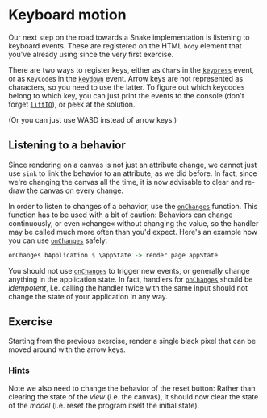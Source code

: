 Keyboard motion
================================================================================

Our next step on the road towards a Snake implementation is listening to
keyboard events. These are registered on the HTML `body` element that you've
already using since the very first exercise.

There are two ways to register keys, either as `Char`s in the [`keypress`]
event, or as `KeyCode`s in the [`keydown`] event. Arrow keys are not represented
as characters, so you need to use the latter. To figure out which keycodes
belong to which key, you can just print the events to the console (don't forget
[`liftIO`]), or peek at the solution.

(Or you can just use WASD instead of arrow keys.)

[`keypress`]: https://hackage.haskell.org/package/threepenny-gui-0.9.0.0/docs/Graphics-UI-Threepenny-Events.html#v:keypress
[`keydown`]: https://hackage.haskell.org/package/threepenny-gui-0.9.0.0/docs/Graphics-UI-Threepenny-Events.html#v:keydown
[`liftIO`]: https://hackage.haskell.org/package/base-4.14.1.0/docs/Control-Monad-IO-Class.html#v:liftIO

Listening to a behavior
--------------------------------------------------------------------------------

Since rendering on a canvas is not just an attribute change, we cannot just use
`sink` to link the behavior to an attribute, as we did before. In fact, since
we're changing the canvas all the time, it is now advisable to clear and re-draw
the canvas on every change.

In order to listen to changes of a behavior, use the [`onChanges`] function.
This function has to be used with a bit of caution: Behaviors can change
continuously, or even »change« without changing the value, so the handler may be
called much more often than you'd expect. Here's an example how you can use
[`onChanges`] safely:

```haskell
onChanges bApplication $ \appState -> render page appState
```

You should not use [`onChanges`] to trigger new events, or generally change
anything in the application state. In fact, handlers for [`onChanges`] should be
*idempotent*, i.e. calling the handler twice with the same input should not
change the state of your application in any way.

[`onChanges`]: https://hackage.haskell.org/package/threepenny-gui-0.9.0.0/docs/Graphics-UI-Threepenny-Core.html#v:onChanges

Exercise
--------------------------------------------------------------------------------

Starting from the previous exercise, render a single black pixel that can be
moved around with the arrow keys.

### Hints

Note we also need to change the behavior of the reset button: Rather than
clearing the state of the _view_ (i.e. the canvas), it should now clear the
state of the _model_ (i.e. reset the program itself the initial state).
